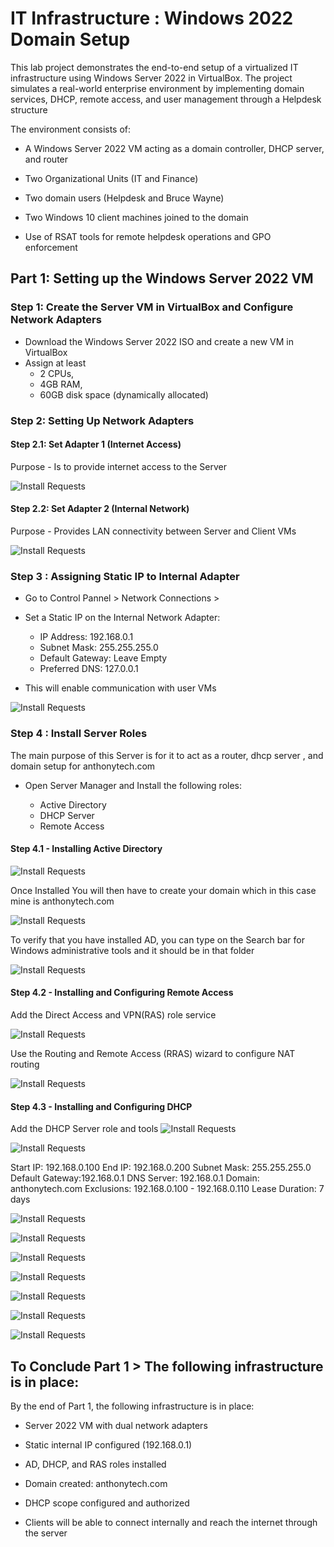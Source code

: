 # IT Infrastructure : Windows 2022 Domain Setup
This lab project demonstrates the end-to-end setup of a virtualized IT infrastructure using Windows Server 2022 in VirtualBox. The project simulates a real-world enterprise environment by implementing domain services, DHCP, remote access, and user management through a Helpdesk structure

The environment consists of:

- A Windows Server 2022 VM acting as a domain controller, DHCP server, and router

- Two Organizational Units (IT and Finance)

- Two domain users (Helpdesk and Bruce Wayne)

- Two Windows 10 client machines joined to the domain

- Use of RSAT tools for remote helpdesk operations and GPO enforcement

##  Part 1: Setting up the Windows Server 2022 VM

### Step 1: Create the Server VM in VirtualBox and Configure Network Adapters 
- Download the Windows Server 2022 ISO and create a new VM in VirtualBox
- Assign at least
   - 2 CPUs,
   - 4GB RAM,
   - 60GB disk space (dynamically allocated)

### Step 2: Setting Up Network Adapters

#### Step 2.1: Set Adapter 1 (Internet Access)

Purpose - Is to provide internet access to the Server

![Install Requests](./ad_prj/part1.png)


#### Step 2.2: Set Adapter 2 (Internal Network) 

Purpose - Provides LAN connectivity between Server and Client VMs

![Install Requests](./ad_prj/part2.png)


### Step 3 : Assigning Static IP to Internal Adapter

- Go to Control Pannel > Network Connections > 
- Set a Static IP on the Internal Network Adapter:
  
     - IP Address: 192.168.0.1
     - Subnet Mask: 255.255.255.0
     - Default Gateway: Leave Empty
     - Preferred DNS: 127.0.0.1

- This will enable communication with user VMs

![Install Requests](./ad_prj/x_internal.png)


### Step 4 : Install Server Roles 

The main purpose of this Server is for it to act as a router, dhcp server , and domain setup for anthonytech.com

- Open Server Manager and Install the following roles:
  
    - Active Directory
    - DHCP Server
    - Remote Access

#### Step 4.1 - Installing Active Directory

![Install Requests](./ad_prj/activedirectorydownload.png)

Once Installed You will then have to create your domain which in this case mine is anthonytech.com 

![Install Requests](./ad_prj/creatingdomain.png)

To verify that you have installed AD, you can type on the Search bar for Windows administrative tools and it should be in that folder 

![Install Requests](./ad_prj/ADinstalled.png)



#### Step 4.2 - Installing and Configuring Remote Access 

Add the Direct Access and VPN(RAS) role service 

![Install Requests](./ad_prj/RASinstalaltion.png)


Use the Routing and Remote Access (RRAS) wizard to configure NAT routing

![Install Requests](./ad_prj/configurenat.png)


#### Step 4.3 - Installing and Configuring DHCP 

Add the DHCP Server role and tools 
![Install Requests](./ad_prj/installDHCP.png)



![Install Requests](./ad_prj/setupDHCP.png)

Start IP:       192.168.0.100
End IP:         192.168.0.200
Subnet Mask:    255.255.255.0
Default Gateway:192.168.0.1
DNS Server:     192.168.0.1
Domain:         anthonytech.com
Exclusions:     192.168.0.100 - 192.168.0.110
Lease Duration: 7 days


![Install Requests](./ad_prj/iprange.png)



![Install Requests](./ad_prj/DHCPexclusions.png)



![Install Requests](./ad_prj/DG.png)




![Install Requests](./ad_prj/DNS.png)



![Install Requests](./ad_prj/LeastDuration.png)



![Install Requests](./ad_prj/Authorize.png)



![Install Requests](./ad_prj/DHCPactivated.png)



## To Conclude Part 1 > The following infrastructure is in place: 

By the end of Part 1, the following infrastructure is in place:

- Server 2022 VM with dual network adapters

- Static internal IP configured (192.168.0.1)

- AD, DHCP, and RAS roles installed

- Domain created: anthonytech.com

- DHCP scope configured and authorized

- Clients will be able to connect internally and reach the internet through the server




